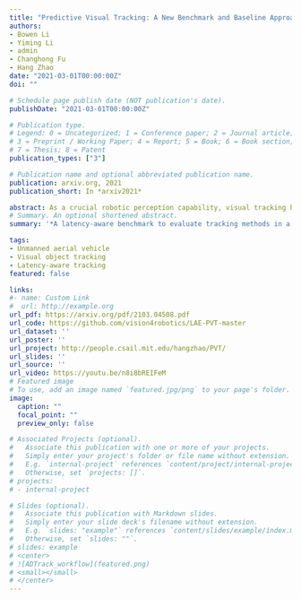 ```yaml
---
title: "Predictive Visual Tracking: A New Benchmark and Baseline Approach"
authors:
- Bowen Li
- Yiming Li
- admin
- Changhong Fu
- Hang Zhao
date: "2021-03-01T00:00:00Z"
doi: ""

# Schedule page publish date (NOT publication's date).
publishDate: "2021-03-01T00:00:00Z"

# Publication type.
# Legend: 0 = Uncategorized; 1 = Conference paper; 2 = Journal article;
# 3 = Preprint / Working Paper; 4 = Report; 5 = Book; 6 = Book section;
# 7 = Thesis; 8 = Patent
publication_types: ["3"]

# Publication name and optional abbreviated publication name.
publication: arxiv.org, 2021
publication_short: In *arxiv2021*

abstract: As a crucial robotic perception capability, visual tracking has been intensively studied recently. In the real-world scenarios, the onboard processing time of the image streams inevitably leads to a discrepancy between the tracking results and the real-world states. However, existing visual tracking benchmarks commonly run the trackers offline and ignore such latency in the evaluation. In this work, we aim to deal with a more realistic problem of latency-aware tracking. The state-ofthe-art trackers are evaluated in the aerial scenarios with new metrics jointly assessing the tracking accuracy and efficiency. Moreover, a new predictive visual tracking baseline is developed to compensate for the latency stemming from the onboard computation. Our latency-aware benchmark can provide a more realistic evaluation of the trackers for the robotic applications. Besides, exhaustive experiments have proven the effectiveness of the proposed predictive visual tracking baseline approach. Our code is on https://github.com/vision4robotics/LAE-PVT-master.
# Summary. An optional shortened abstract.
summary: '*A latency-aware benchmark to evaluate tracking methods in a more realistic way.*'

tags:
- Unmanned aerial vehicle
- Visual object tracking
- Latency-aware tracking
featured: false

links:
#- name: Custom Link
#  url: http://example.org
url_pdf: https://arxiv.org/pdf/2103.04508.pdf
url_code: https://github.com/vision4robotics/LAE-PVT-master
url_dataset: ''
url_poster: ''
url_project: http://people.csail.mit.edu/hangzhao/PVT/
url_slides: ''
url_source: ''
url_video: https://youtu.be/n8i8bREIFeM
# Featured image
# To use, add an image named `featured.jpg/png` to your page's folder. 
image:
  caption: ""
  focal_point: ""
  preview_only: false

# Associated Projects (optional).
#   Associate this publication with one or more of your projects.
#   Simply enter your project's folder or file name without extension.
#   E.g. `internal-project` references `content/project/internal-project/index.md`.
#   Otherwise, set `projects: []`.
# projects:
# - internal-project

# Slides (optional).
#   Associate this publication with Markdown slides.
#   Simply enter your slide deck's filename without extension.
#   E.g. `slides: "example"` references `content/slides/example/index.md`.
#   Otherwise, set `slides: ""`.
# slides: example
# <center>
# ![ADTrack_workflow](featured.png)
# <small></small>
# </center>
---
```



